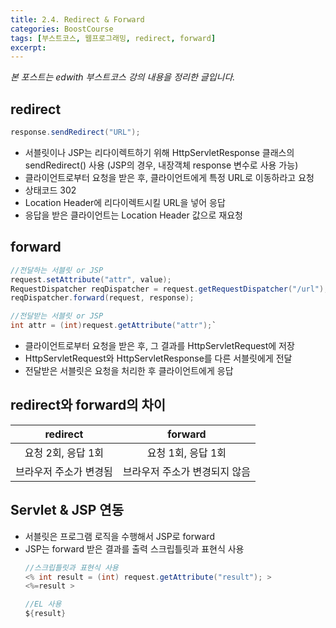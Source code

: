 ```yaml
---
title: 2.4. Redirect & Forward
categories: BoostCourse
tags: [부스트코스, 웹프로그래밍, redirect, forward]
excerpt:
---
```

*본 포스트는 edwith 부스트코스 강의 내용을 정리한 글입니다.*

## redirect
```java
response.sendRedirect("URL");
```

- 서블릿이나 JSP는 리다이렉트하기 위해 HttpServletResponse 클래스의
  sendRedirect() 사용 (JSP의 경우, 내장객체 response 변수로 사용 가능)
- 클라이언트로부터 요청을 받은 후, 클라이언트에게 특정 URL로 이동하라고
  요청
- 상태코드 302
- Location Header에 리다이렉트시킬 URL을 넣어 응답
- 응답을 받은 클라이언트는 Location Header 값으로 재요청

## forward
```java
//전달하는 서블릿 or JSP
request.setAttribute("attr", value);
RequestDispatcher reqDispatcher = request.getRequestDispatcher("/url");
reqDispatcher.forward(request, response);

//전달받는 서블릿 or JSP
int attr = (int)request.getAttribute("attr");`
```

- 클라이언트로부터 요청을 받은 후, 그 결과를 HttpServletRequest에 저장
- HttpServletRequest와 HttpServletResponse를 다른 서블릿에게 전달
- 전달받은 서블릿은 요청을 처리한 후 클라이언트에게 응답
  

## redirect와 forward의 차이

|**redirect**|**forward**|
|:---:|:---:|
|요청 2회, 응답 1회|요청 1회, 응답 1회|
|브라우저 주소가 변경됨|브라우저 주소가 변경되지 않음|

## Servlet & JSP 연동
- 서블릿은 프로그램 로직을 수행해서 JSP로 forward
- JSP는 forward 받은 결과를 출력 스크립틀릿과 표현식 사용
    ```java
    //스크립틀릿과 표현식 사용
    <% int result = (int) request.getAttribute("result"); >
    <%=result >
    
    //EL 사용
    ${result}
    ```
